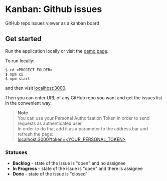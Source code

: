 # Kanban: Github issues

GitHub repo issues viewer as a kanban board

## Get started

Run the application locally or visit the [demo page](https://daminort.github.io/github-kanban).

To run locally:

```
$ cd <PROJECT_FOLDER>
$ npm ci
$ npm start
```

and then visit [localhost:3000](http://localhost:3000).

Then you can enter URL of any GitHub repo you want and get the issues list in the convenient way.

> **Note** <br>
> You can use your Personal Authorization Token in order to send requests as authenticated user.<br>
> In order to do that add it as a parameter to the address bar and refresh the page:<br>
> [localhost:3000?token=<YOUR_PERSONAL_TOKEN>](https://localhost:3000?token=<YOUR_PERSONAL_TOKEN>)

### Statuses

- **Backlog** - state of the issue is "open" and no assignee
- **In Progress** - state of the issue is "open" and there is assignee
- **Done** - state of the issue is "closed"
